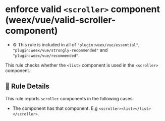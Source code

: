 # enforce valid `<scroller>` component (weex/vue/valid-scroller-component)

- :gear: This rule is included in all of `"plugin:weex/vue/essential"`, `"plugin:weex/vue/strongly-recommended"` and `"plugin:weex/vue/recommended"`.

This rule checks whether the `<list>` component is used in the `<scroller>` component.

## :book: Rule Details

This rule reports `scroller` components in the following cases:

- The component has that component. E.g `<scroller><list></list></scroller>`.
